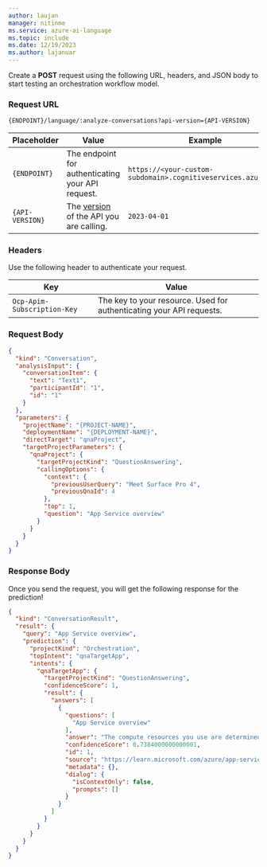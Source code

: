 ```yaml
---
author: laujan
manager: nitinme
ms.service: azure-ai-language
ms.topic: include
ms.date: 12/19/2023
ms.author: lajanuar
---
```


Create a **POST** request using the following URL, headers, and JSON body to start testing an orchestration workflow model.

### Request URL

```rest
{ENDPOINT}/language/:analyze-conversations?api-version={API-VERSION}
```

|Placeholder  |Value  | Example |
|---------|---------|---------|
|`{ENDPOINT}`     | The endpoint for authenticating your API request.   | `https://<your-custom-subdomain>.cognitiveservices.azure.com` |
|`{API-VERSION}`     | The [version](../../../concepts/model-lifecycle.md#api-versions) of the API you are calling. | `2023-04-01` |


### Headers

Use the following header to authenticate your request. 

|Key|Value|
|--|--|
|`Ocp-Apim-Subscription-Key`| The key to your resource. Used for authenticating your API requests.|


### Request Body

```json
{
  "kind": "Conversation",
  "analysisInput": {
    "conversationItem": {
      "text": "Text1",
      "participantId": "1",
      "id": "1"
    }
  },
  "parameters": {
    "projectName": "{PROJECT-NAME}",
    "deploymentName": "{DEPLOYMENT-NAME}",
    "directTarget": "qnaProject",
    "targetProjectParameters": {
      "qnaProject": {
        "targetProjectKind": "QuestionAnswering",
        "callingOptions": {
          "context": {
            "previousUserQuery": "Meet Surface Pro 4",
            "previousQnaId": 4
          },
          "top": 1,
          "question": "App Service overview"
        }
      }
    }
  }
}
```

### Response Body

Once you send the request, you will get the following response for the prediction!

```json
{
  "kind": "ConversationResult",
  "result": {
    "query": "App Service overview",
    "prediction": {
      "projectKind": "Orchestration",
      "topIntent": "qnaTargetApp",
      "intents": {
        "qnaTargetApp": {
          "targetProjectKind": "QuestionAnswering",
          "confidenceScore": 1,
          "result": {
            "answers": [
              {
                "questions": [
                  "App Service overview"
                ],
                "answer": "The compute resources you use are determined by the *App Service plan* that you run your apps on.",
                "confidenceScore": 0.7384000000000001,
                "id": 1,
                "source": "https://learn.microsoft.com/azure/app-service/overview",
                "metadata": {},
                "dialog": {
                  "isContextOnly": false,
                  "prompts": []
                }
              }
            ]
          }
        }
      }
    }
  }
}

```
